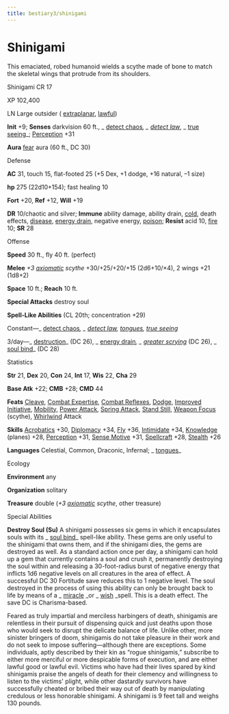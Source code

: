 ```yaml
---
title: bestiary3/shinigami
---
```

# Shinigami

This emaciated, robed humanoid wields a scythe made of bone to match the skeletal wings that protrude from its shoulders.

Shinigami CR 17

XP 102,400

LN Large outsider ( [extraplanar](monster_dir/creatureTypes#_extraplanar-subtype), [lawful](monsters/creatureTypes#_lawful-subtype))

**Init** +9; **Senses** darkvision 60 ft., _ [detect chaos](spell_dir/detectChaos#_detect-chaos)_, _ [detect law](spells/detectLaw#_detect-law)_, _ [true seeing](spell_dir/trueSeeing#_true-seeing)_; [Perception](skills/perception#_perception) +31

**Aura** [fear](monster_dir/universalMonsterRules#_fear-(su-or-sp)) aura (60 ft., DC 30)

Defense

**AC** 31, touch 15, flat-footed 25 (+5 Dex, +1 dodge, +16 natural, –1 size)

**hp** 275 (22d10+154); fast healing 10

**Fort** +20, **Ref** +12, **Will** +19

**DR** 10/chaotic and silver; **Immune** ability damage, ability drain, [cold](monster_dir/creatureTypes#_cold-subtype), death effects, [disease](monsters/universalMonsterRules#_disease-(ex-or-su)), [energy drain](monster_dir/universalMonsterRules#_energy-drain), negative energy, [poison](monsters/universalMonsterRules#_poison-(ex-or-su)); **Resist** acid 10, [fire](monster_dir/creatureTypes#_fire-subtype) 10; **SR** 28

Offense

**Speed** 30 ft., fly 40 ft. (perfect)

**Melee** _+3 [axiomatic](magicItems/weapons#_weapons-axiomatic) scythe_ +30/+25/+20/+15 (2d6+10/×4), 2 wings +21 (1d8+2)

**Space** 10 ft.; **Reach** 10 ft.

**Special Attacks** destroy soul

**Spell-Like Abilities** (CL 20th; concentration +29)

Constant—_ [detect chaos](spell_dir/detectChaos#_detect-chaos)_, _ [detect law](spells/detectLaw#_detect-law), [tongues](spell_dir/tongues#_tongues), [true seeing](spells/trueSeeing#_true-seeing)_

3/day—_ [destruction](spell_dir/destruction#_destruction)_ (DC 26), _ [energy drain](spells/energyDrain#_energy-drain)_, _ [greater scrying](spell_dir/scrying#_scrying-greater)_ (DC 26), _ [soul bind](spells/soulBind#_soul-bind)_ (DC 28)

Statistics

**Str** 21, **Dex** 20, **Con** 24, **Int** 17, **Wis** 22, **Cha** 29

**Base Atk** +22; **CMB** +28; **CMD** 44

**Feats** [Cleave](feats#_cleave), [Combat Expertise](feats#_combat-expertise), [Combat Reflexes](feats#_combat-reflexes), [Dodge](feats#_dodge), [Improved Initiative](feats#_improved-initiative), [Mobility](feats#_mobility), [Power Attack](feats#_power-attack), [Spring Attack](feats#_spring-attack), [Stand Still](feats#_stand-still), [Weapon Focus](feats#_weapon-focus) (scythe), [Whirlwind](monster_dir/universalMonsterRules#_whirlwind) Attack

**Skills** [Acrobatics](skills/acrobatics#_acrobatics) +30, [Diplomacy](skill_dir/diplomacy#_diplomacy) +34, [Fly](skills/fly#_fly) +36, [Intimidate](skill_dir/intimidate#_intimidate) +34, [Knowledge](skills/knowledge#_knowledge) (planes) +28, [Perception](skill_dir/perception#_perception) +31, [Sense Motive](skills/senseMotive#_sense-motive) +31, [Spellcraft](skill_dir/spellcraft#_spellcraft) +28, [Stealth](skills/stealth#_stealth) +26

**Languages** Celestial, Common, Draconic, Infernal; _ [tongues](spell_dir/tongues#_tongues)_

Ecology

**Environment** any

**Organization** solitary

**Treasure** double (_+3 [axiomatic](magicItems/weapons#_weapons-axiomatic) scythe_, other treasure)

Special Abilities

**Destroy Soul (Su)** A shinigami possesses six gems in which it encapsulates souls with its _ [soul bind](spell_dir/soulBind#_soul-bind)_ spell-like ability. These gems are only useful to the shinigami that owns them, and if the shinigami dies, the gems are destroyed as well. As a standard action once per day, a shinigami can hold up a gem that currently contains a soul and crush it, permanently destroying the soul within and releasing a 30-foot-radius burst of negative energy that inflicts 1d6 negative levels on all creatures in the area of effect. A successful DC 30 Fortitude save reduces this to 1 negative level. The soul destroyed in the process of using this ability can only be brought back to life by means of a _ [miracle](spells/miracle#_miracle) _or _ [wish](spell_dir/wish#_wish) _spell. This is a death effect. The save DC is Charisma-based.

Feared as truly impartial and merciless harbingers of death, shinigamis are relentless in their pursuit of dispensing quick and just deaths upon those who would seek to disrupt the delicate balance of life. Unlike other, more sinister bringers of doom, shinigamis do not take pleasure in their work and do not seek to impose suffering—although there are exceptions. Some individuals, aptly described by their kin as “rogue shinigamis,” subscribe to either more merciful or more despicable forms of execution, and are either lawful good or lawful evil. Victims who have had their lives spared by kind shinigamis praise the angels of death for their clemency and willingness to listen to the victims' plight, while other dastardly survivors have successfully cheated or bribed their way out of death by manipulating credulous or less honorable shinigami. A shinigami is 9 feet tall and weighs 130 pounds.

